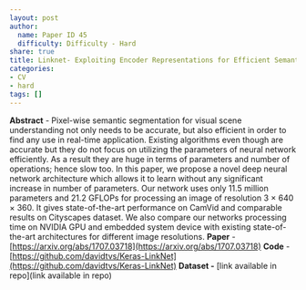 ```yaml
---
layout: post
author:
  name: Paper ID 45
  difficulty: Difficulty - Hard
share: true
title: Linknet- Exploiting Encoder Representations for Efficient Semantic Segmentation
categories:
- CV
- hard
tags: []
---
```

**Abstract** - Pixel-wise semantic segmentation for visual scene
understanding not only needs to be accurate, but also efficient
in order to find any use in real-time application. Existing
algorithms even though are accurate but they do not focus
on utilizing the parameters of neural network efficiently. As
a result they are huge in terms of parameters and number
of operations; hence slow too. In this paper, we propose a
novel deep neural network architecture which allows it to learn
without any significant increase in number of parameters. Our
network uses only 11.5 million parameters and 21.2 GFLOPs
for processing an image of resolution 3 × 640 × 360. It gives
state-of-the-art performance on CamVid and comparable results
on Cityscapes dataset. We also compare our networks processing
time on NVIDIA GPU and embedded system device with existing
state-of-the-art architectures for different image resolutions.
**Paper** - [https://arxiv.org/abs/1707.03718](https://arxiv.org/abs/1707.03718)
**Code** - [https://github.com/davidtvs/Keras-LinkNet](https://github.com/davidtvs/Keras-LinkNet)
**Dataset -** [link available in repo](link available in repo)
    